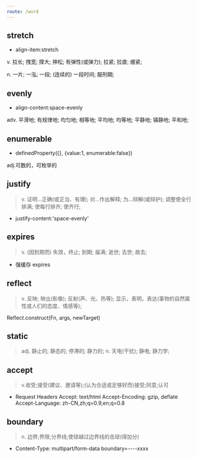 ```yaml
---
route: /word
---
```


## stretch

- align-item:stretch

v. 拉长; 拽宽; 撑大; 抻松; 有弹性(或弹力); 拉紧; 拉直; 绷紧;

n. 一片; 一泓; 一段; (连续的) 一段时间; 服刑期;

## evenly

- align-content:space-evenly

adv. 平滑地; 有规律地; 均匀地; 相等地; 平均地; 均等地; 平静地; 镇静地; 平和地;

## enumerable

- definedProperty({}, {value:1, enumerable:false})

adj.可数的，可枚举的

## justify

> v. 证明…正确(或正当、有理); 对…作出解释; 为…辩解(或辩护); 调整使全行排满; 使每行排齐; 使齐行;

- justify-content:'space-evenly'

## expires

> v. (因到期而) 失效，终止; 到期; 届满; 逝世; 去世; 故去;

- 强缓存 expires

## reflect

> v. 反映; 映出(影像); 反射(声、光、热等); 显示，表明，表达(事物的自然属性或人们的态度、情感等);

Reflect.construct(Fn, args, newTarget)

## static

> adj. 静止的; 静态的; 停滞的; 静力的;
> n. 天电(干扰); 静电; 静力学;

## accept

> v.收受;接受(建议、邀请等);(认为合适或足够好而)接受;同意;认可

- Request Headers
  Accept: text/html Accept-Encoding: gzip, deflate Accept-Language: zh-CN,zh;q=0.9,en;q=0.8

## boundary

> n. 边界;界限;分界线;使球越过边界线的击球(得加分)

- Content-Type: multipart/form-data boundary=----xxxx
